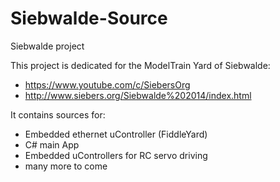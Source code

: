 # Siebwalde-Source
Siebwalde project

This project is dedicated for the ModelTrain Yard of Siebwalde: 
- https://www.youtube.com/c/SiebersOrg
- http://www.siebers.org/Siebwalde%202014/index.html

It contains sources for:
- Embedded ethernet uController (FiddleYard)
- C# main App
- Embedded uControllers for RC servo driving
- many more to come
